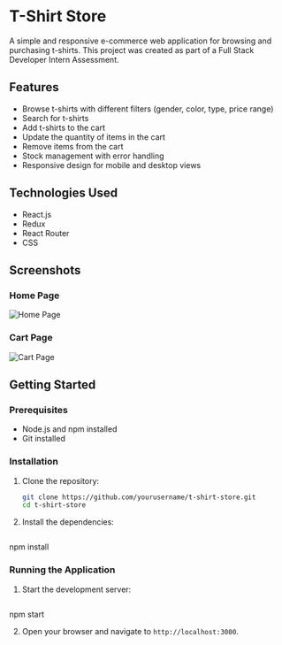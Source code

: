 # T-Shirt Store

A simple and responsive e-commerce web application for browsing and purchasing t-shirts. This project was created as part of a Full Stack Developer Intern Assessment.

## Features

- Browse t-shirts with different filters (gender, color, type, price range)
- Search for t-shirts
- Add t-shirts to the cart
- Update the quantity of items in the cart
- Remove items from the cart
- Stock management with error handling
- Responsive design for mobile and desktop views

## Technologies Used

- React.js
- Redux
- React Router
- CSS

## Screenshots

### Home Page
![Home Page](screenshots/home_page.png)

### Cart Page
![Cart Page](screenshots/cart_page.png)

## Getting Started

### Prerequisites

- Node.js and npm installed
- Git installed

### Installation

1. Clone the repository:

   ```sh
   git clone https://github.com/yourusername/t-shirt-store.git
   cd t-shirt-store

2. Install the dependencies:

   ```sh
  npm install

### Running the Application

1. Start the development server:

   ```sh
  npm start

2. Open your browser and navigate to `http://localhost:3000`.